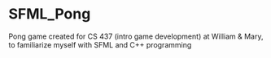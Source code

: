 # SFML_Pong
Pong game created for CS 437 (intro game development) at William &amp; Mary, to familiarize myself with SFML and C++ programming
